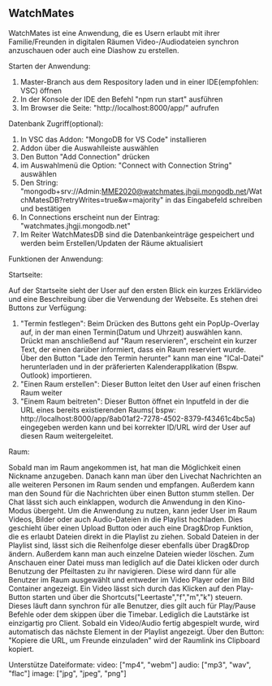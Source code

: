 ## WatchMates

WatchMates ist eine Anwendung, die es Usern erlaubt mit ihrer Familie/Freunden in digitalen Räumen Video-/Audiodateien synchron anzuschauen oder auch eine Diashow zu erstellen. 

Starten der Anwendung:

1. Master-Branch aus dem Respository laden und in einer IDE(empfohlen: VSC) öffnen
2. In der Konsole der IDE den Befehl "npm run start" ausführen
3. Im Browser die Seite: "http://localhost:8000/app/" aufrufen

Datenbank Zugriff(optional):
1. In VSC das Addon: "MongoDB for VS Code" installieren
2. Addon über die Auswahlleiste auswählen
3. Den Button "Add Connection" drücken
4. im Auswahlmenü die Option: "Connect with Connection String" auswählen
5. Den String: "mongodb+srv://Admin:MME2020@watchmates.jhgji.mongodb.net/WatchMatesDB?retryWrites=true&w=majority" in das Eingabefeld schreiben und bestätigen
6. In Connections erscheint nun der Eintrag: "watchmates.jhgji.mongodb.net"
7. Im Reiter WatchMatesDB sind die Datenbankeinträge gespeichert und werden beim Erstellen/Updaten der Räume aktualisiert

Funktionen der Anwendung:

Startseite:

Auf der Startseite sieht der User auf den ersten Blick ein kurzes Erklärvideo und eine Beschreibung über die Verwendung der Webseite. Es stehen drei Buttons zur Verfügung:
1. "Termin festlegen": Beim Drücken des Buttons geht ein PopUp-Overlay auf, in der man einen Termin(Datum und Uhrzeit) auswählen kann. Drückt man anschließend auf "Raum reservieren", erscheint ein kurzer Text, der einen darüber informiert, dass ein Raum reserviert wurde. Über den Button "Lade den Termin herunter" kann man eine "ICal-Datei" herunterladen und in der präferierten Kalenderapplikation (Bspw. Outlook) importieren.
2. "Einen Raum erstellen": Dieser Button leitet den User auf einen frischen Raum weiter
3. "Einem Raum beitreten": Dieser Button öffnet ein Inputfeld in der die URL eines bereits existierenden Raums( bspw: http://localhost:8000/app/8ab01af2-7278-4502-8379-f43461c4bc5a) eingegeben werden kann und bei korrekter ID/URL wird der User auf diesen Raum weitergeleitet.

Raum:

Sobald man im Raum angekommen ist, hat man die Möglichkeit einen Nickname anzugeben. Danach kann man über den Livechat Nachrichten an alle weiteren Personen im Raum senden und empfangen. Außerdem kann man den Sound für die Nachrichten über einen Button stumm stellen. Der Chat lässt sich auch einklappen, wodurch die Anwendung in den Kino-Modus übergeht. Um die Anwendung zu nutzen, kann jeder User im Raum Videos, Bilder oder auch Audio-Dateien in die Playlist hochladen. Dies geschieht über einen Upload Button oder auch eine Drag&Drop Funktion, die es erlaubt Dateien direkt in die Playlist zu ziehen. Sobald Dateien in der Playlist sind, lässt sich die Reihenfolge dieser ebenfalls über Drag&Drop ändern. Außerdem kann man auch einzelne Dateien wieder löschen. Zum Anschauen einer Datei muss man lediglich auf die Datei klicken oder durch Benutzung der Pfeiltasten zu ihr navigieren. Diese wird dann für alle Benutzer im Raum ausgewählt und entweder im Video Player oder im Bild Container angezeigt. Ein Video lässt sich durch das Klicken auf den Play-Button starten und über die Shortcuts("Leertaste","f","m","k") steuern. Dieses läuft dann synchron für alle Benutzer, dies gilt auch für Play/Pause Befehle oder dem skippen über die Timebar. Lediglich die Lautstärke ist einzigartig pro Client. Sobald ein Video/Audio fertig abgespielt wurde, wird automatisch das nächste Element in der Playlist angezeigt. Über den Button: "Kopiere die URL, um Freunde einzuladen" wird der Raumlink ins Clipboard kopiert.

Unterstütze Dateiformate: 
video: ["mp4", "webm"]
audio: ["mp3", "wav", "flac"]
image: ["jpg", "jpeg", "png"]
